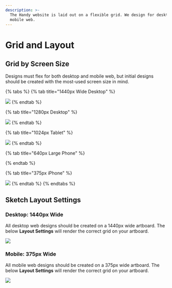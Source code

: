 ```yaml
---
description: >-
  The Handy website is laid out on a flexible grid. We design for desktop and
  mobile web.
---
```


# Grid and Layout

## Grid by Screen Size

Designs must flex for both desktop and mobile web, but initial designs should be created with the most-used screen size in mind. 

{% tabs %}
{% tab title="1440px Wide Desktop" %}


![](../.gitbook/assets/1440px-web.png)
{% endtab %}

{% tab title="1280px Desktop" %}


![](../.gitbook/assets/1280px-web.png)
{% endtab %}

{% tab title="1024px Tablet" %}


![](../.gitbook/assets/1024-tablet.png)
{% endtab %}

{% tab title="640px Large Phone" %}

{% endtab %}

{% tab title="375px iPhone" %}


![](../.gitbook/assets/375-regular-phone.png)
{% endtab %}
{% endtabs %}

## Sketch Layout Settings

### Desktop: 1440px Wide

All desktop web designs should be created on a 1440px wide artboard. The below **Layout Settings** will render the correct grid on your artboard.

![](../.gitbook/assets/sketch-desktop.png)

### Mobile: 375px Wide

All mobile web designs should be created on a 375px wide artboard. The below **Layout Settings** will render the correct grid on your artboard.

![](../.gitbook/assets/sketch-mobile.png)

